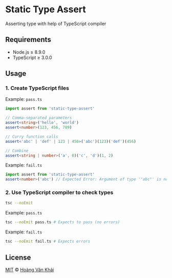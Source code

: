 # Static Type Assert

Asserting type with help of TypeScript compiler

## Requirements

* Node.js ≥ 8.9.0
* TypeScript ≥ 3.0.0

## Usage

### 1. Create TypeScript files

Example: `pass.ts`

```typescript
import assert from 'static-type-assert'

// Comma-separated parameters
assert<string>('hello', 'world')
assert<number>(123, 456, 789)

// Curry function calls
assert<'abc' | 'def' | 123 | 456>('abc')(123)('def')(456)

// Combine
assert<string | number>('a', 0)('c', 'd')(1, 2)
```

Example: `fail.ts`

```typescript
import assert from 'static-type-assert'
assert<number>('abc') // Expected Error: Argument of type '"abc"' is not assignable to type 'number'
```

### 2. Use TypeScript compiler to check types

```sh
tsc --noEmit
```

Example: `pass.ts`

```sh
tsc --noEmit pass.ts # Expects to pass (no errors)
```

Example: `fail.ts`

```sh
tsc --noEmit fail.ts # Expects errors
```

## License

[MIT](https://git.io/fA2Ff) © [Hoàng Văn Khải](https://ksxgithub.github.io)
